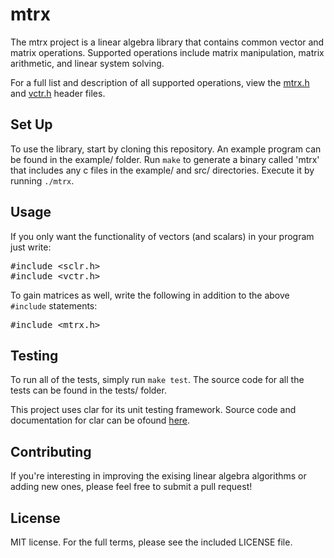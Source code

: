 # mtrx
The mtrx project is a linear algebra library that contains common vector and matrix operations. Supported operations include matrix manipulation, matrix arithmetic, and linear system solving.

For a full list and description of all supported operations, view the [mtrx.h](https://github.com/adamheins/mtrx/blob/master/src/mtrx.h) and [vctr.h](https://github.com/adamheins/mtrx/blob/master/src/vctr.h) header files.

## Set Up
To use the library, start by cloning this repository. An example program can be found in the example/ folder. Run `make` to generate a binary called 'mtrx' that includes any c files in the example/ and src/ directories. Execute it by running `./mtrx`.

## Usage
If you only want the functionality of vectors (and scalars) in your program just write:
<pre>
#include &lt;sclr.h&gt;
#include &lt;vctr.h&gt;
</pre>

To gain matrices as well, write the following in addition to the above `#include` statements:
<pre>
#include &lt;mtrx.h&gt;
</pre>

## Testing
To run all of the tests, simply run `make test`. The source code for all the tests can be found in the tests/ folder.

This project uses clar for its unit testing framework. Source code and documentation for clar can be ofound [here](https://github.com/vmg/clar).

## Contributing
If you're interesting in improving the exising linear algebra algorithms or adding new ones, please feel free to submit a pull request!

## License
MIT license. For the full terms, please see the included LICENSE file.
